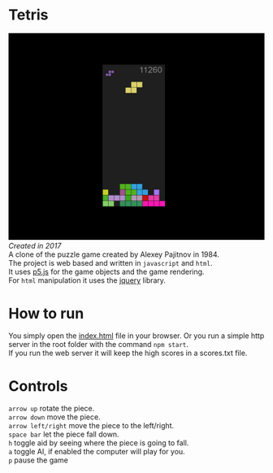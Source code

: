 # Tetris
![tetris game](./img/tetris_game.PNG)
*Created in 2017*<br>
A clone of the puzzle game created by Alexey Pajitnov in 1984.<br>
The project is web based and written in `javascript` and `html`.<br>
It uses [p5.js](https://p5js.org/) for the game objects and the game rendering. <br>
For `html` manipulation it uses the [jquery](https://jquery.com/) library.

# How to run
You simply open the [index.html](./index.html) file in your browser.
Or you run a simple http server in the root folder with the command `npm start`.<br>
If you run the web server it will keep the high scores in a scores.txt file.

# Controls
`arrow up` rotate the piece.<br>
`arrow down` move the piece.<br>
`arrow left/right` move the piece to the left/right.<br>
`space bar` let the piece fall down.<br>
`h` toggle aid by seeing where the piece is going to fall.<br>
`a` toggle AI, if enabled the computer will play for you.<br>
`p` pause the game
